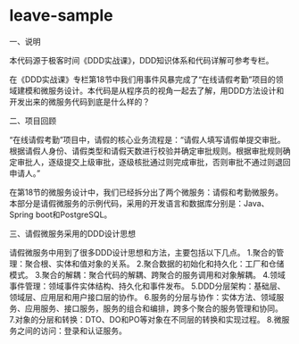 # leave-sample
一、说明

本代码源于极客时间《DDD实战课》，DDD知识体系和代码详解可参考专栏。

在《DDD实战课》专栏第18节中我们用事件风暴完成了“在线请假考勤”项目的领域建模和微服务设计。本代码是从程序员的视角一起去了解，用DDD方法设计和开发出来的微服务代码到底是什么样的？

二、项目回顾

“在线请假考勤”项目中，请假的核心业务流程是：“请假人填写请假单提交审批。根据请假人身份、请假类型和请假天数进行校验并确定审批规则。根据审批规则确定审批人，逐级提交上级审批，逐级核批通过则完成审批，否则审批不通过则退回申请人。”

在第18节的微服务设计中，我们已经拆分出了两个微服务：请假和考勤微服务。本部分是请假微服务的示例代码，采用的开发语言和数据库分别是：Java、Spring boot和PostgreSQL。

三、请假微服务采用的DDD设计思想

请假微服务中用到了很多DDD设计思想和方法，主要包括以下几点。
1.聚合的管理：聚合根、实体和值对象的关系。
2.聚合数据的初始化和持久化：工厂和仓储模式。
3.聚合的解耦：聚合代码的解耦、跨聚合的服务调用和对象解耦。
4.领域事件管理：领域事件实体结构、持久化和事件发布。
5.DDD分层架构：基础层、领域层、应用层和用户接口层的协作。
6.服务的分层与协作：实体方法、领域服务、应用服务、接口服务，服务的组合和编排，跨多个聚合的服务管理和协同。 
7.对象的分层和转换：DTO、DO和PO等对象在不同层的转换和实现过程。
8.微服务之间的访问：登录和认证服务。
